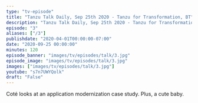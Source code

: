 ```yaml
---
type: "tv-episode"
title: "Tanzu Talk Daily, Sep 25th 2020 - Tanzu for Transformation, BT"
description: "Tanzu Talk Daily, Sep 25th 2020 - Tanzu for Transformation, BT"
episode: "3"
aliases: ["/3"]
publishdate: "2020-04-01T00:00:00-07:00"
date: "2020-09-25 00:00:00"
minutes: 120
episode_banner: "images/tv/episodes/talk/3.jpg"
episode_image: "images/tv/episodes/talk/3.jpg"
images: ["images/tv/episodes/talk/3.jpg"]
youtube: "s7n7UWYQolk"
draft: "False"
---
```


Coté looks at an application modernization case study. Plus, a cute baby.